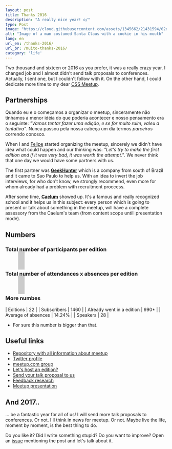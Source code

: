 ```yaml
---
layout: post
title: Thanks 2016
description: "A really nice year! o/"
type: Post
image: "https://cloud.githubusercontent.com/assets/1345662/21431594/02db8a2e-c84f-11e6-9c76-09589b9e2114.jpg"
alt: "Image of a man costumed Santa Claus with a cookie in his mouth"
lang: en
url_en: /thanks-2016/
url_br: /muito-thanks-2016/
category: 'life'
---
```


Two thousand and sixteen or 2016 as you prefer, it was a really crazy year. I changed job and I almost didn't send talk proposals to conferences. Actually, I sent one, but I couldn't follow with it. On the other hand, I could dedicate more time to my dear [CSS Meetup](http://twitter.com/meetupcss).

## Partnerships

Quando eu e o  começamos a organizar o meetup, sinceramente não tínhamos a menor idéia do que poderia acontecer e nosso pensamento era o seguinte: _"Vamos tentar fazer uma edição, e se for muito ruim, valeu a tentativa"_. Nunca passou pela nossa cabeça um dia termos _parceiros_ correndo conosco.

When I and [Felipe](http://twitter.com/lfeh) started organizing the meetup, sincerely we didn't have idea what could happen and our thinking was: _"Let's try to make the first edition and if it was very bad, it was worth the attempt."_. We never think that one day we would have some partners with us.

The first partner was **[GeekHunter](https://www.geekhunter.com.br/)** which is a company from south of Brazil and it came to Sao Paulo to help us. With an idea to invert the job interviews, for who don't know, we strongly recommend, even more for whom already had a problem with recruitment proccess.

After some time, **[Caelum](https://www.caelum.com.br/)** showed up. It's a famous and really recognized school and it helps us in this subject: every person which is going to present or talk about something in the meetup, will have a complete assessory from the Caelum's team (from content scope untill presentation mode).


## Numbers

### Total number of participants per edition

<figure class="text-center">
    <canvas id="myChart" width="400" height="400" style="max-height: 340px; padding: 20px 10px; background-color: rgba(0,0,0,.2);"></canvas>
</figure>

### Total number of attendances x absences per edition

<figure class="text-center">
    <canvas id="myChart2" width="400" height="400" style="max-height: 340px; padding: 20px 10px; background-color: rgba(0,0,0,.2);"></canvas>
</figure>

### More numbes

| Editions                   | 22     |
| Subscribers                 | 1460   |
| Already went in a edition | 990*   |
| Average of absences       | 14.24% |
| Speakers              | 28     |

* For sure this number is bigger than that.


## Useful links

* [Repository with all information about meetup](https://github.com/raphaelfabeni/css-sp)
* [Twitter profile](https://twitter.com/meetupcss)
* [meetup.com group](https://www.meetup.com/pt-BR/CSS-SP/)
* [Let's host an edition?](http://bit.ly/meetup-css-quero-palestrar)
* [Send your talk proposal to us](http://bit.ly/meetup-css-quero-palestrar)
* [Feedback research](https://meetupcss.typeform.com/to/MS87CV)
* [Meetup presentation](https://speakerdeck.com/raphaelfabeni/bem-vindos-ao-meetp-css)

## And 2017..

... be a fantastic year for all of us! I will send more talk proposals to conferences. Or not. I'll think in news for meetup. Or not. Maybe live the life, moment by moment, is the best thing to do.

Do you like it? Did I write something stupid? Do you want to improve? Open an [issue](https://github.com/raphaelfabeni/raphaelfabeni.github.io/issues) mentioning the post and let's talk about it.

<script src="/build/js/libs/Chart.min.js"></script>

<script>
window.onload = function() {
    var ctx = document.getElementById("myChart");
    var myChart = new Chart(ctx, {
        type: 'bar',
        data: {
            labels: ['#01', '#02', '#03', '#04', '#05', '#06', '#07', '#08', '#09', '#10', '#11', '#12', '#13', '#14', '#15', '#16', '#17', '#18', '#19', '#20', '#21', '#22'],
            datasets: [{
                label: '# de participantes',
                data: [35, 20, 30, 30, 20, 40, 50, 25, 60, 60, 50, 50, 25, 35, 45, 30, 150, 30, 40, 45, 60, 60],
                backgroundColor: [
                    'rgba(255, 99, 132, 0.2)',
                    'rgba(54, 162, 235, 0.2)',
                    'rgba(255, 206, 86, 0.2)',
                    'rgba(75, 192, 192, 0.2)',
                    'rgba(153, 102, 255, 0.2)',
                    'rgba(255, 159, 64, 0.2)',
                    'rgba(255, 99, 132, 0.2)',
                    'rgba(54, 162, 235, 0.2)',
                    'rgba(255, 206, 86, 0.2)',
                    'rgba(75, 192, 192, 0.2)',
                    'rgba(153, 102, 255, 0.2)',
                    'rgba(255, 159, 64, 0.2)',
                    'rgba(255, 99, 132, 0.2)',
                    'rgba(54, 162, 235, 0.2)',
                    'rgba(255, 206, 86, 0.2)',
                    'rgba(75, 192, 192, 0.2)',
                    'rgba(153, 102, 255, 0.2)',
                    'rgba(255, 159, 64, 0.2)',
                    'rgba(255, 99, 132, 0.2)',
                    'rgba(54, 162, 235, 0.2)',
                    'rgba(255, 206, 86, 0.2)',
                    'rgba(75, 192, 192, 0.2)'
                ],
                borderColor: [
                    'rgba(255,99,132,1)',
                    'rgba(54, 162, 235, 1)',
                    'rgba(255, 206, 86, 1)',
                    'rgba(75, 192, 192, 1)',
                    'rgba(153, 102, 255, 1)',
                    'rgba(255, 159, 64, 1)',
                    'rgba(255,99,132,1)',
                    'rgba(54, 162, 235, 1)',
                    'rgba(255, 206, 86, 1)',
                    'rgba(75, 192, 192, 1)',
                    'rgba(153, 102, 255, 1)',
                    'rgba(255, 159, 64, 1)',
                    'rgba(255,99,132,1)',
                    'rgba(54, 162, 235, 1)',
                    'rgba(255, 206, 86, 1)',
                    'rgba(75, 192, 192, 1)',
                    'rgba(153, 102, 255, 1)',
                    'rgba(255, 159, 64, 1)',
                    'rgba(255,99,132,1)',
                    'rgba(54, 162, 235, 1)',
                    'rgba(255, 206, 86, 1)',
                    'rgba(75, 192, 192, 1)'
                ],
                borderWidth: 1
            }]
        },
        options: {
            responsive: true,
            legend: {
              display: false
            },
            maintainAspectRatio: false,
            scales: {
                xAxes: [{
                    ticks: {
                        fontColor: '#fff'
                    },
                    gridLines: {
                        display: false
                    }
                }],
                yAxes: [{
                    ticks: {
                        fontColor: '#fff',
                        beginAtZero: true
                    },
                    gridLines: {
                        display: false
                    }
                }]
            }
        }
    });

    var ctx2 = document.getElementById("myChart2");
    var myChart2 = new Chart(ctx2, {
        type: 'bar',
        data: {
            labels: ['#01', '#02', '#03', '#04', '#05', '#06', '#07', '#08', '#09', '#10', '#11', '#12', '#13', '#14', '#15', '#16', '#17', '#18', '#19', '#20', '#21', '#22'],
            datasets: [{
                label: '# de participantes',
                data: [35, 20, 30, 30, 20, 40, 50, 25, 60, 60, 50, 50, 25, 35, 45, 30, 150, 30, 40, 45, 60, 60],
                backgroundColor: [
                    'rgba(255, 99, 132, 0.2)',
                    'rgba(54, 162, 235, 0.2)',
                    'rgba(255, 206, 86, 0.2)',
                    'rgba(75, 192, 192, 0.2)',
                    'rgba(153, 102, 255, 0.2)',
                    'rgba(255, 159, 64, 0.2)',
                    'rgba(255, 99, 132, 0.2)',
                    'rgba(54, 162, 235, 0.2)',
                    'rgba(255, 206, 86, 0.2)',
                    'rgba(75, 192, 192, 0.2)',
                    'rgba(153, 102, 255, 0.2)',
                    'rgba(255, 159, 64, 0.2)',
                    'rgba(255, 99, 132, 0.2)',
                    'rgba(54, 162, 235, 0.2)',
                    'rgba(255, 206, 86, 0.2)',
                    'rgba(75, 192, 192, 0.2)',
                    'rgba(153, 102, 255, 0.2)',
                    'rgba(255, 159, 64, 0.2)',
                    'rgba(255, 99, 132, 0.2)',
                    'rgba(54, 162, 235, 0.2)',
                    'rgba(255, 206, 86, 0.2)',
                    'rgba(75, 192, 192, 0.2)'
                ],
                borderColor: [
                    'rgba(255,99,132,1)',
                    'rgba(54, 162, 235, 1)',
                    'rgba(255, 206, 86, 1)',
                    'rgba(75, 192, 192, 1)',
                    'rgba(153, 102, 255, 1)',
                    'rgba(255, 159, 64, 1)',
                    'rgba(255,99,132,1)',
                    'rgba(54, 162, 235, 1)',
                    'rgba(255, 206, 86, 1)',
                    'rgba(75, 192, 192, 1)',
                    'rgba(153, 102, 255, 1)',
                    'rgba(255, 159, 64, 1)',
                    'rgba(255,99,132,1)',
                    'rgba(54, 162, 235, 1)',
                    'rgba(255, 206, 86, 1)',
                    'rgba(75, 192, 192, 1)',
                    'rgba(153, 102, 255, 1)',
                    'rgba(255, 159, 64, 1)',
                    'rgba(255,99,132,1)',
                    'rgba(54, 162, 235, 1)',
                    'rgba(255, 206, 86, 1)',
                    'rgba(75, 192, 192, 1)'
                ],
                borderWidth: 1
            },{
                label: '# de ausências',
                data: [6, 6, 5, 4, 5, 4, 1, 7, 7, 8, 8, 8, 3, 6, 5, 5, 24, 6, 6, 3, 5, 9],
                backgroundColor: [
                    'rgba(255, 99, 132, 0.5)',
                    'rgba(54, 162, 235, 0.5)',
                    'rgba(255, 206, 86, 0.5)',
                    'rgba(75, 192, 192, 0.5)',
                    'rgba(153, 102, 255, 0.5)',
                    'rgba(255, 159, 64, 0.5)',
                    'rgba(255, 99, 132, 0.5)',
                    'rgba(54, 162, 235, 0.5)',
                    'rgba(255, 206, 86, 0.5)',
                    'rgba(75, 192, 192, 0.5)',
                    'rgba(153, 102, 255, 0.5)',
                    'rgba(255, 159, 64, 0.5)',
                    'rgba(255, 99, 132, 0.5)',
                    'rgba(54, 162, 235, 0.5)',
                    'rgba(255, 206, 86, 0.5)',
                    'rgba(75, 192, 192, 0.5)',
                    'rgba(153, 102, 255, 0.5)',
                    'rgba(255, 159, 64, 0.5)',
                    'rgba(255, 99, 132, 0.5)',
                    'rgba(54, 162, 235, 0.5)',
                    'rgba(255, 206, 86, 0.5)',
                    'rgba(75, 192, 192, 0.5)'
                ],
                borderColor: [
                    'rgba(255,99,132,1)',
                    'rgba(54, 162, 235, 1)',
                    'rgba(255, 206, 86, 1)',
                    'rgba(75, 192, 192, 1)',
                    'rgba(153, 102, 255, 1)',
                    'rgba(255, 159, 64, 1)',
                    'rgba(255,99,132,1)',
                    'rgba(54, 162, 235, 1)',
                    'rgba(255, 206, 86, 1)',
                    'rgba(75, 192, 192, 1)',
                    'rgba(153, 102, 255, 1)',
                    'rgba(255, 159, 64, 1)',
                    'rgba(255,99,132,1)',
                    'rgba(54, 162, 235, 1)',
                    'rgba(255, 206, 86, 1)',
                    'rgba(75, 192, 192, 1)',
                    'rgba(153, 102, 255, 1)',
                    'rgba(255, 159, 64, 1)',
                    'rgba(255,99,132,1)',
                    'rgba(54, 162, 235, 1)',
                    'rgba(255, 206, 86, 1)',
                    'rgba(75, 192, 192, 1)'
                ],
                borderWidth: 1
            }]
        },
        options: {
            responsive: true,
            legend: {
              display: false
            },
            maintainAspectRatio: false,
            scales: {
                xAxes: [{
                    stacked: true,
                    gridLines: {
                      display: false
                    },
                    ticks: {
                        fontColor: '#fff'
                    }
                }],
                yAxes: [{
                    stacked: true,
                    gridLines: {
                      display: false
                    },
                    ticks: {
                        fontColor: '#fff',
                        beginAtZero: true
                    }
                }]
            }
        }
    });
};
</script>

